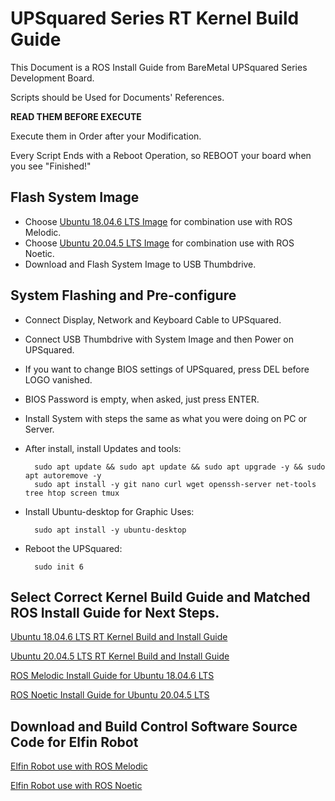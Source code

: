 # UPSquared Series RT Kernel Build Guide

This Document is a ROS Install Guide from BareMetal UPSquared Series Development Board.

Scripts should be Used for Documents' References.

**READ THEM BEFORE EXECUTE**

Execute them in Order after your Modification.

Every Script Ends with a Reboot Operation, so REBOOT your board when you see "Finished!"

## Flash System Image

- Choose [Ubuntu 18.04.6 LTS Image](https://releases.ubuntu.com/18.04.6/ubuntu-18.04.6-live-server-amd64.iso) for combination use with ROS Melodic.
- Choose [Ubuntu 20.04.5 LTS Image](https://cdimage.ubuntu.com/ubuntu-server/focal/daily-live/manual/focal-live-server-amd64+intel-iot.iso) for combination use with ROS Noetic.
- Download and Flash System Image to USB Thumbdrive.

## System Flashing and Pre-configure

- Connect Display, Network and Keyboard Cable to UPSquared.
- Connect USB Thumbdrive with System Image and then Power on UPSquared.
- If you want to change BIOS settings of UPSquared, press DEL before LOGO vanished.
- BIOS Password is empty, when asked, just press ENTER.
- Install System with steps the same as what you were doing on PC or Server.
- After install, install Updates and tools:

        sudo apt update && sudo apt update && sudo apt upgrade -y && sudo apt autoremove -y
        sudo apt install -y git nano curl wget openssh-server net-tools tree htop screen tmux

- Install Ubuntu-desktop for Graphic Uses:

        sudo apt install -y ubuntu-desktop

- Reboot the UPSquared:

        sudo init 6

## Select Correct Kernel Build Guide and Matched ROS Install Guide for Next Steps.

[Ubuntu 18.04.6 LTS RT Kernel Build and Install Guide](./Ubuntu%2018.04%20and%20ROS%20Melodic/ubuntu18.04-kernel-build-guide.md)

[Ubuntu 20.04.5 LTS RT Kernel Build and Install Guide](./Ubuntu%2020.04%20and%20ROS%20Noetic/ubuntu20.04-kernel-build-guide.md)

[ROS Melodic Install Guide for Ubuntu 18.04.6 LTS](./Ubuntu%2018.04%20and%20ROS%20Melodic/ros-melodic-install-guide.md)

[ROS Noetic Install Guide for Ubuntu 20.04.5 LTS](./Ubuntu%2020.04%20and%20ROS%20Noetic/ros-noetic-install-guide.md)

## Download and Build Control Software Source Code for Elfin Robot

[Elfin Robot use with ROS Melodic](./Elfin%20Robot%20ROS%20Controller%20Install%20Guide/robot-melodic-build-guide.md)

[Elfin Robot use with ROS Noetic](./Elfin%20Robot%20ROS%20Controller%20Install%20Guide/robot-noetic-build-guide.md)
